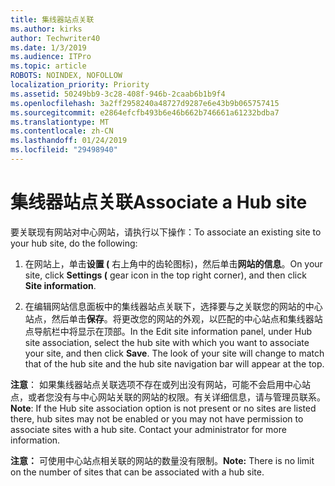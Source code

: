 ```yaml
---
title: 集线器站点关联
ms.author: kirks
author: Techwriter40
ms.date: 1/3/2019
ms.audience: ITPro
ms.topic: article
ROBOTS: NOINDEX, NOFOLLOW
localization_priority: Priority
ms.assetid: 50249bb9-3c28-408f-946b-2caab6b1b9f4
ms.openlocfilehash: 3a2ff2958240a48727d9287e6e43b9b065757415
ms.sourcegitcommit: e2864efcfb493b6e46b662b746661a61232bdba7
ms.translationtype: MT
ms.contentlocale: zh-CN
ms.lasthandoff: 01/24/2019
ms.locfileid: "29498940"
---
```

# <a name="associate-a-hub-site"></a><span data-ttu-id="2fb8a-102">集线器站点关联</span><span class="sxs-lookup"><span data-stu-id="2fb8a-102">Associate a Hub site</span></span>

<span data-ttu-id="2fb8a-103">要关联现有网站对中心网站，请执行以下操作：</span><span class="sxs-lookup"><span data-stu-id="2fb8a-103">To associate an existing site to your hub site, do the following:</span></span>
  
1. <span data-ttu-id="2fb8a-104">在网站上，单击**设置 (** 右上角中的齿轮图标)，然后单击**网站的信息**。</span><span class="sxs-lookup"><span data-stu-id="2fb8a-104">On your site, click **Settings (** gear icon in the top right corner), and then click **Site information**.</span></span> 
    
2. <span data-ttu-id="2fb8a-p101">在编辑网站信息面板中的集线器站点关联下，选择要与之关联您的网站的中心站点，然后单击**保存**。将更改您的网站的外观，以匹配的中心站点和集线器站点导航栏中将显示在顶部。</span><span class="sxs-lookup"><span data-stu-id="2fb8a-p101">In the Edit site information panel, under Hub site association, select the hub site with which you want to associate your site, and then click **Save**. The look of your site will change to match that of the hub site and the hub site navigation bar will appear at the top.</span></span> 
    
 <span data-ttu-id="2fb8a-p102">**注意**： 如果集线器站点关联选项不存在或列出没有网站，可能不会启用中心站点，或者您没有与中心网站关联的网站的权限。有关详细信息，请与管理员联系。</span><span class="sxs-lookup"><span data-stu-id="2fb8a-p102">**Note**: If the Hub site association option is not present or no sites are listed there, hub sites may not be enabled or you may not have permission to associate sites with a hub site. Contact your administrator for more information.</span></span> 
  
 <span data-ttu-id="2fb8a-109">**注意：** 可使用中心站点相关联的网站的数量没有限制。</span><span class="sxs-lookup"><span data-stu-id="2fb8a-109">**Note:** There is no limit on the number of sites that can be associated with a hub site.</span></span> 
  

